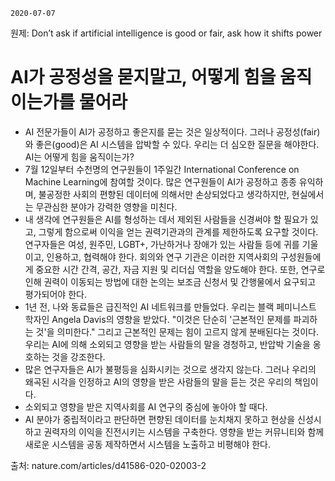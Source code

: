 `2020-07-07`

원제: Don’t ask if artificial intelligence is good or fair, ask how it shifts power



# AI가 공정성을 묻지말고, 어떻게 힘을 움직이는가를 물어라

- AI 전문가들이 AI가 공정하고 좋은지를 묻는 것은 일상적이다. 그러나 공정성(fair)와 좋은(good)은 AI 시스템을 압박할 수 있다. 우리는 더 심오한 질문을 해야한다. AI는 어떻게 힘을 움직이는가?
- 7월 12일부터 수천명의 연구원들이 1주일간 International Conference on Machine Learning에 참여할 것이다. 많은 연구원들이 AI가 공정하고 종종 유익하며, 불공정한 사회의 편향된 데이터에 의해서만 손상되었다고 생각하지만, 현실에서는 무관심한 분야가 강력한 영향을 미친다.
- 내 생각에 연구원들은 AI를 형성하는 데서 제외된 사람들을 신경써야 할 필요가 있고, 그렇게 함으로써 이익을 얻는 권력기관과의 관계를 제한하도록 요구할 것이다. 연구자들은 여성, 원주민, LGBT+, 가난하거나 장애가 있는 사람들 등에 귀를 기울이고, 인용하고, 협력해야 한다. 회의와 연구 기관은 이러한 지역사회의 구성원들에게 중요한 시간 간격, 공간, 자금 지원 및 리더십 역할을 양도해야 한다. 또한, 연구로 인해 권력이 이동되는 방법에 대한 논의는 보조금 신청서 및 간행물에서 요구되고 평가되어야 한다.
- 1년 전, 나와 동료들은 급진적인 AI 네트워크를 만들었다. 우리는 블랙 페미니스트 학자인 Angela Davis의 영향을 받았다. "이것은 단순히 '근본적인 문제를 파괴하는 것'을 의미한다." 그리고 근본적인 문제는 힘이 고르지 않게 분배된다는 것이다. 우리는 AI에 의해 소외되고 영향을 받는 사람들의 말을 경청하고, 반압박 기술을 옹호하는 것을 강조한다.
- 많은 연구자들은 AI가 불평등을 심화시키는 것으로 생각지 않는다. 그러나 우리의 왜곡된 시각을 인정하고 AI의 영향을 받은 사람들의 말을 듣는 것은 우리의 책임이다.
- 소외되고 영향을 받은 지역사회를 AI 연구의 중심에 놓아야 할 때다.
- AI 분야가 중립적이라고 판단하면 편향된 데이터를 눈치채지 못하고 현상을 신성시하고 권력자의 이익을 진전시키는 시스템을 구축한다. 영향을 받는 커뮤니티와 함께 새로운 시스템을 공동 제작하면서 시스템을 노출하고 비평해야 한다.



출처: nature.com/articles/d41586-020-02003-2